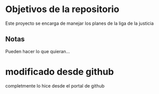 # Objetivos de la repositorio

Este proyecto se encarga de manejar los planes de la liga de la justicia


## Notas
Pueden hacer lo que quieran...

# modificado desde github
completmente lo hice desde el portal de github
